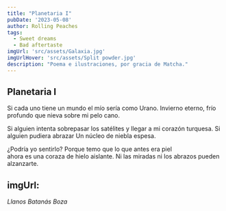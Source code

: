 ```yaml
---
title: "Planetaria I"
pubDate: '2023-05-08'
author: Rolling Peaches
tags:
  - Sweet dreams
  - Bad aftertaste
imgUrl: 'src/assets/Galaxia.jpg'
imgUrlHover: 'src/assets/Split powder.jpg'
description: "Poema e ilustraciones, por gracia de Matcha."
---
```


## Planetaria I

Si cada uno tiene un mundo 
el mío sería como Urano.
Invierno eterno, frío profundo 
que nieva sobre mi pelo cano.

Si alguien intenta sobrepasar los satélites
y llegar a mi corazón turquesa.
Si alguien pudiera abrazar
Un núcleo de niebla espesa.

¿Podría yo sentirlo? 
Porque temo que lo que antes era piel  
ahora es una coraza de hielo aislante.
Ni las miradas ni los abrazos pueden alzanzarte.

imgUrl: 
---

*Llanos Batanás Boza*
